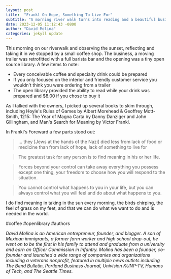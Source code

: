 ```yaml
---
layout: post
title:  "Frankl On Hope, Something To Live For"
subtitle: "A morning river walk turns into reading and a beautiful business model."
date: 2023-12-05 11:12:43 -0800
author: "David Molina"
categories: jekyll update
---
```


This morning on our riverwalk and observing the sunset, reflecting and taking it in we stopped by a small coffee shop. The business, a moving trailer was retrofitted with a full barista bar and the opening was a tiny open source library. A few items to note:
- Every conceivable coffee and specialty drink could be prepared
- If you only focused on the interior and friendly customer service you wouldn't think you were ordering from a trailer
- The open library provided the ability to read while your drink was prepared and $8.00 if you chose to buy it

As I talked with the owners, I picked up several books to skim through, including Hoyle's Rules of Games by Albert Morehead & Geoffrey Mott-Smith, 1215: The Year of Magna Carta by Danny Danziger and John Gillingham, and Man's Search for Meaning by Victor Frankl.

In Frankl's Foreward a few parts stood out:
> ... they [Jews at the hands of the Nazi] died less from lack of food or medicine than from lack of hope, lack of something to live for

> The greatest task for any person is to find meaning in his or her life.

> Forces beyond your control can take away everything you possess except one thing, your freedom to choose how you will respond to the situation.

> You cannot control what happens to you in your life, but you can always control what you will feel and do about what happens to you.

I do find meaning in taking in the sun every morning, the birds chirping, the feel of grass on my feet, and that we can do what we want to do and is needed in the world.

#coffee #openlibrary #authors

*David Molina is an American entrepreneur, founder, and blogger. A son of Mexican immigrants, a former farm worker and high school drop-out, he went on to be the first in his family to attend and graduate from a university and earn an Officer Commission in Infantry. Molina has been a founder, co-founder and launched a wide range of companies and organizations including a veterans nonprofit, featured in multiple news outlets including The Bend Bulletin, Portland Business Journal, Univision KUNP-TV, Humans of Tech, and The Seattle Times.*

